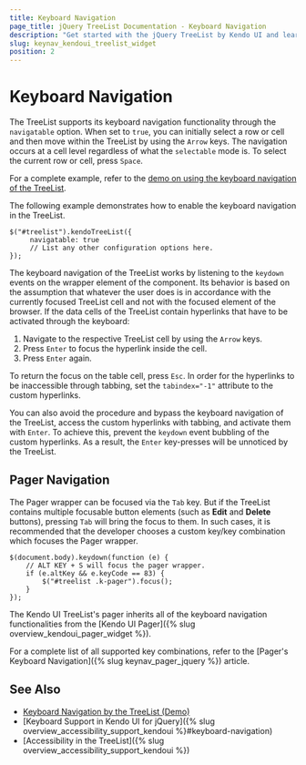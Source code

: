 ```yaml
---
title: Keyboard Navigation
page_title: jQuery TreeList Documentation - Keyboard Navigation
description: "Get started with the jQuery TreeList by Kendo UI and learn about the accessibility support it provides through its keyboard navigation functionality."
slug: keynav_kendoui_treelist_widget
position: 2
---
```


# Keyboard Navigation

The TreeList supports its keyboard navigation functionality through the `navigatable` option. When set to `true`, you can initially select a row or cell and then move within the TreeList by using the `Arrow` keys. The navigation occurs at a cell level regardless of what the `selectable` mode is. To select the current row or cell, press `Space`.

For a complete example, refer to the [demo on using the keyboard navigation of the TreeList](https://demos.telerik.com/kendo-ui/treelist/keyboard-navigation).  

The following example demonstrates how to enable the keyboard navigation in the TreeList.

    $("#treelist").kendoTreeList({
         navigatable: true
         // List any other configuration options here.
    });

The keyboard navigation of the TreeList works by listening to the `keydown` events on the wrapper element of the component. Its behavior is based on the assumption that whatever the user does is in accordance with the currently focused TreeList cell and not with the focused element of the browser. If the data cells of the TreeList contain hyperlinks that have to be activated through the keyboard:

1. Navigate to the respective TreeList cell by using the `Arrow` keys.
1. Press `Enter` to focus the hyperlink inside the cell.
1. Press `Enter` again.

To return the focus on the table cell, press `Esc`. In order for the hyperlinks to be inaccessible through tabbing, set the `tabindex="-1"` attribute to the custom hyperlinks.

You can also avoid the procedure and bypass the keyboard navigation of the TreeList, access the custom hyperlinks with tabbing, and activate them with `Enter`. To achieve this, prevent the `keydown` event bubbling of the custom hyperlinks. As a result, the `Enter` key-presses will be unnoticed by the TreeList.

## Pager Navigation

The Pager wrapper can be focused via the `Tab` key. But if the TreeList contains multiple focusable button elements (such as **Edit** and **Delete** buttons), pressing `Tab` will bring the focus to them. In such cases, it is recommended that the developer chooses a custom key/key combination which focuses the Pager wrapper.

    $(document.body).keydown(function (e) {
        // ALT KEY + S will focus the pager wrapper.
        if (e.altKey && e.keyCode == 83) {
            $("#treelist .k-pager").focus();
        }
    });

The Kendo UI TreeList's pager inherits all of the keyboard navigation functionalities from the [Kendo UI Pager]({% slug overview_kendoui_pager_widget %}).

For a complete list of all supported key combinations, refer to the [Pager's Keyboard Navigation]({% slug keynav_pager_jquery %}) article.

## See Also

* [Keyboard Navigation by the TreeList (Demo)](https://demos.telerik.com/kendo-ui/treelist/keyboard-navigation)
* [Keyboard Support in Kendo UI for jQuery]({% slug overview_accessibility_support_kendoui %}#keyboard-navigation)
* [Accessibility in the TreeList]({% slug overview_accessibility_support_kendoui %})

